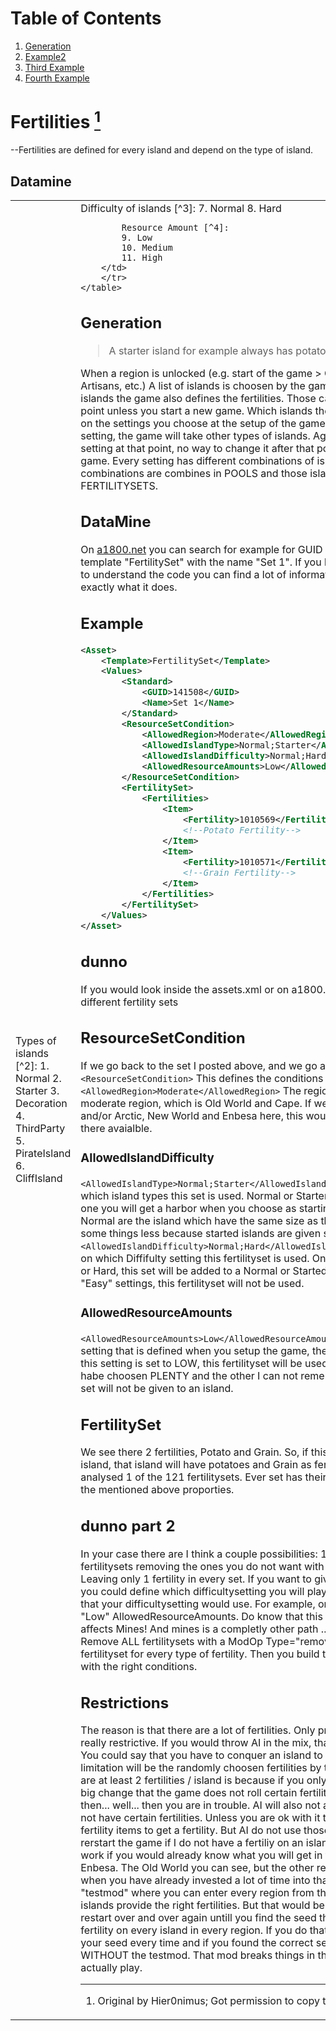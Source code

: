 # Table of Contents
1. [Generation](##Generation)
2. [Example2](#example2)
3. [Third Example](#third-example)
4. [Fourth Example](#fourth-examplehttpwwwfourthexamplecom)

# Fertilities [^1]
--Fertilities are defined for every island and depend on the type of island.
## Datamine
<div>
    <table>
        <tr><td>
            Types of islands [^2]:
            1. Normal
            2. Starter
            3. Decoration
            4. ThirdParty
            5. PirateIsland
            6. CliffIsland
        </td>
        <td>
            Difficulty of islands [^3]:
            7. Normal
            8. Hard

            Resource Amount [^4]:
            9. Low
            10. Medium
            11. High
        </td>
        </tr>
    </table>
</div>    

[^2]: Dataset: IslandType (Id: 431) 
[^3]: Dataset: IslandDifficulty (Id: 429) 
[^4]: Dataset: ResourceAmount (Id: 433)

## Generation
>A starter island for example always has potatoes and oil.

When a region is unlocked (e.g. start of the game > Old World, New World at Artisans, etc.) A list of islands is choosen by the game. With the choice of those islands the game also defines the fertilities. Those can not be changed after this point unless you start a new game. 
Which islands the game chooses depends on the settings you choose at the setup of the game. If you choose a harder setting, the game will take other types of islands. Again, once you choose that setting at that point, no way to change it after that point unless you start a new game.
Every setting has different combinations of islands AND fertilities.Those combinations are combines in POOLS and those islands in those pools use FERTILITYSETS.
## DataMine
On [a1800.net](http://a1800.net/?itemSearch=141508) you can search for example for GUID "141508". This is from the template "FertilitySet" with the name "Set 1".
If you look at the XML view and try to understand the code you can find a lot of information there and it tells you exactly what it does.
## Example
```xml
<Asset>
    <Template>FertilitySet</Template>
    <Values>
        <Standard>
            <GUID>141508</GUID>
            <Name>Set 1</Name>
        </Standard>
        <ResourceSetCondition>
            <AllowedRegion>Moderate</AllowedRegion>
            <AllowedIslandType>Normal;Starter</AllowedIslandType>
            <AllowedIslandDifficulty>Normal;Hard</AllowedIslandDifficulty>
            <AllowedResourceAmounts>Low</AllowedResourceAmounts>
        </ResourceSetCondition>
        <FertilitySet>
            <Fertilities>
                <Item>
                    <Fertility>1010569</Fertility>
                    <!--Potato Fertility-->
                </Item>
                <Item>
                    <Fertility>1010571</Fertility>
                    <!--Grain Fertility-->
                </Item>
            </Fertilities>
        </FertilitySet>
    </Values>
</Asset>
```
## dunno
If you would look inside the assets.xml or on a1800.net you will find 121 different fertility sets
## ResourceSetCondition
If we go back to the set I posted above, and we go a bit down, we can see `<ResourceSetCondition>`
This defines the conditions for this set. 
`<AllowedRegion>Moderate</AllowedRegion>` The region this set is used is in the moderate region, which is Old World and Cape. If we would add the New World and/or Arctic, New World and Enbesa here, this would make those fertilities also there avaialble. 
### AllowedIslandDifficulty
`<AllowedIslandType>Normal;Starter</AllowedIslandType>` > This tells us on which island types this set is used. Normal or Starter. The starter island is the one you will get a harbor when you choose as starting conditions "Harbour". Normal are the island which have the same size as the started island but have some things less because started islands are given some fixed things like oil.
`<AllowedIslandDifficulty>Normal;Hard</AllowedIslandDifficulty>` This tells us on which Diffifulty setting this fertilityset is used. Only when you choose Normal or Hard, this set will be added to a Normal or Started island. If you choose "Easy" settings, this fertilityset will not be used.
### AllowedResourceAmounts
`<AllowedResourceAmounts>Low</AllowedResourceAmounts>` Here we see another setting that is defined when you setup the game, the Allowed resources. When this setting is set to LOW, this fertilityset will be used. Otherwise if you would habe choosen PLENTY and the other I can not remember at the moment. This set will not be given to an island.
 ## FertilitySet
We see there 2 fertilities, Potato and Grain.
So, if this fertilityset is given to an island, that island will have potatoes and Grain as fertilities.
We now have analysed 1 of the 121 fertilitysets. Ever set has their own settings based on all the mentioned above proporties.
## dunno part 2
In your case there are I think a couple possibilities:
1: You overwrite every 121 fertilitysets removing the ones you do not want with a ModOp Type="remove". Leaving only 1  fertility in every set.
If you want to give yourself a bit less work, you could define which difficultysetting you will play and only adapt the ones that your difficultysetting would use. For example, only adapt the ones from the "Low" AllowedResourceAmounts. Do know that this Low Resource amount also affects Mines! And mines is a completly other path ... 😄
3: (Maybe the easiest) Remove ALL fertilitysets with a ModOp Type="remove" and then add 1 fertilityset for every type of fertility. Then you build them all up in combination with the right conditions.
## Restrictions
The reason is that there are a lot of fertilities. Only providing 1 fertility / island is really restrictive. If you would throw AI in the mix, that is just not going to work.
You could say that you have to conquer an island to get the fertility, but the limitation will be the randomly choosen fertilities by the game.
The reason there are at least 2 fertilities / island is because if you only have 1 fertility there is a big change that the game does not roll certain fertilities on ANY island.
And then... well... then you are in trouble. AI will also not advance because they do not have certain fertilities.
Unless you are ok with it that you need to use the fertility items to get a fertility. But AI do not use those.
You could say, "I'll just rerstart the game if I do not have a fertiliy on an island"
But... that would only work if you would already know what you will get in the Arctic, New World and Enbesa. The Old World you can see, but the other regions you only know later when you have already invested a lot of time into that game. You could use the "testmod" where you can enter every region from the start to see if all the islands provide the right fertilities. But that would be a lot of work if you need to restart over and over again untill you find the seed that gives you at least 1 fertility on every island in every region. If you do that, make sure to write down your seed every time and if you found the correct seed, RESTART the game WITHOUT the testmod. That mod breaks things in the game if you use it to actually play.

[^1]: Original by Hier0nimus; Got permission to copy this via discord.